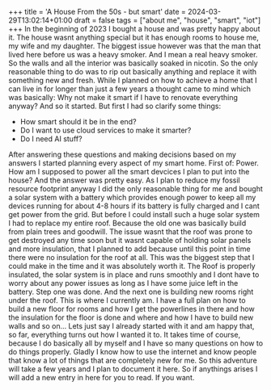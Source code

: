 +++
title = 'A House From the 50s - but smart'
date = 2024-03-29T13:02:14+01:00
draft = false
tags = ["about me", "house", "smart", "iot"]
+++
In the beginning of 2023 I bought a house and was pretty happy about it. 
The house wasnt anything special but it has enough rooms to house me, my wife and my daughter. 
The biggest issue however was that the man that lived here before us was a heavy smoker. And I mean a real heavy smoker.
So the walls and all the interior was basically soaked in nicotin. 
So the only reasonable thing to do was to rip out basically anything and replace it with something new and fresh.
While I planned on how to achieve a home that I can live in for longer than just a few years a thought came to mind which was 
basically: Why not make it smart if I have to renovate everything anyway?
And so it started.
But first I had so clarify some things: 
- How smart should it be in the end?
- Do I want to use cloud services to make it smarter?
- Do I need AI stuff? 

After answering these questions and making decisions based on my answers I started planning every aspect of my smart home.
First of: Power. How am I supposed to power all the smart devcices I plan to put into the house? And the answer was pretty easy.
As I plan to reduce my fossil resource footprint anyway I did the only reasonable thing for me and bought a solar system with a battery which provides enough power to keep all my devices running for about 4-8 hours if its battery is fully charged and I cant get power from the grid. 
But before I could install such a huge solar system I had to replace my entire roof.
Because the old one was basically build from plain trees and goodwill. 
The issue wasnt that the roof was prone to get destroyed any time soon but it wasnt capable of holding solar panels and more insulation, that I planned to add because until this point in time there were no insulation for the roof at all. 
This was the biggest step that I could make in the time and it was absolutely worth it. The Roof is properly insulated, the solar system is in place and runs smoothly and I dont have to worry about any power issues as long as I have some juice left in the battery.
Step one was done. And the next one is building new rooms right under the roof. 
This is where I currently am. I have a full plan on how to build a new floor for rooms and how I get the powerlines in there and how the insulation for the floor is done and where and how I have to build new walls and so on... 
Lets just say I already started with it and am happy that, so far, everything turns out how I wanted it to. It takes time of course, because I do basically all by myself and I have so many questions on how to do things properly. Gladly I know how to use the internet and know people that know a lot of things that are completely new for me. 
So this adventure will take a few years and I plan to document it here. So if anythings arises I will add a new entry in here for you to read. If you want.
